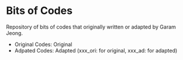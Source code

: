 # Bits of Codes

Repository of bits of codes that originally written or adapted by Garam Jeong.

  - Original Codes: Original
  - Adpated Codes: Adapted (xxx_ori: for original, xxx_ad: for adapted)

